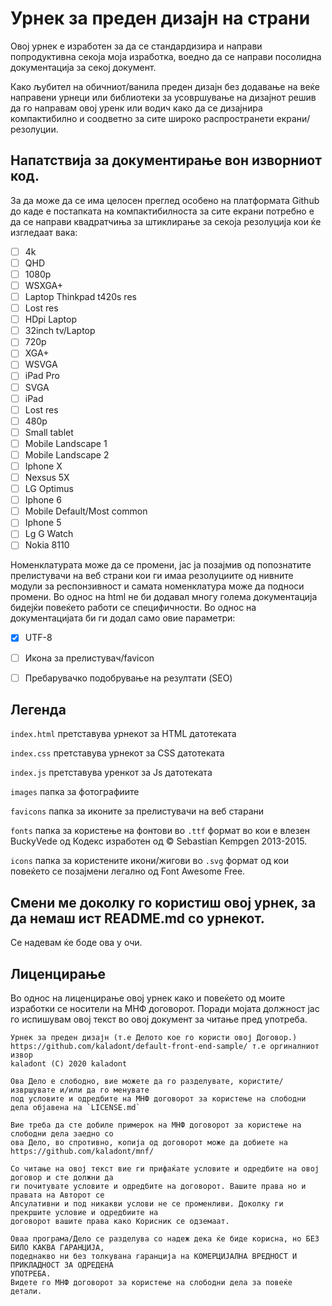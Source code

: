 # Урнек за преден дизајн на страни
Овој урнек е изработен за да се стандардизира и направи попродуктивна секоја моја изработка, воедно да се направи посолидна документација за секој документ.

Како љубител на обичниот/ванила преден дизајн без додавање на веќе направени урнеци или библиотеки за усовршување на дизајнот решив да го направам овој уренк или водич како да се дизајнира компактибилно и соодветно за сите широко распространети екрани/резолуции. 

## Напатствија за документирање вон изворниот код.

За да може да се има целосен преглед особено на платформата Github до каде е постапката на компактибилноста за сите екрани потребно е да се направи квадратчиња за штиклирање за секоја резолуција кои ќе изгледаат вака:

- [ ] 4k
- [ ] QHD
- [ ] 1080p
- [ ] WSXGA+
- [ ] Laptop Thinkpad t420s res
- [ ] Lost res
- [ ] HDpi Laptop
- [ ] 32inch tv/Laptop
- [ ] 720p
- [ ] XGA+
- [ ] WSVGA
- [ ] iPad Pro
- [ ] SVGA
- [ ] iPad
- [ ] Lost res
- [ ] 480p
- [ ] Small tablet
- [ ] Mobile Landscape 1
- [ ] Mobile Landscape 2
- [ ] Iphone X
- [ ] Nexsus 5X
- [ ] LG Optimus
- [ ] Iphone 6
- [ ] Mobile Default/Most common
- [ ] Iphone 5
- [ ] Lg G Watch
- [ ] Nokia 8110

Номенклатурата може да се промени, јас ја позајмив од попознатите прелистувачи на веб страни кои ги имаа резолуциите од нивните модули за респонзивност и самата номенклатура може да подноси промени. Во однос на html не би додавал многу голема документација бидејќи повеќето работи се специфичности.
Во однос на документацијата би ги додал само овие параметри:


- [X] UTF-8 
- [ ] Икона за прелистувач/favicon
- [ ] Пребарувачко подобрување на резултати (SEO)


## Легенда
`index.html` претставува урнекот за HTML датотеката

`index.css` претставува урнекот за CSS датотеката 

`index.js` претставува уренкот за Js датотеката

`images` папка за фотографиите

`favicons` папка за иконите за прелистувачи на веб старани

`fonts` папка за користење на фонтови во `.ttf` формат во кои е влезен BuckyVede од Кодекс изработен од
© Sebastian Kempgen 2013-2015.

`icons` папка за користените икони/жигови во `.svg` формат од кои повеќето се позајмени легално од 
Font Awesome Free.


## Смени ме доколку го користиш овој урнек, за да немаш ист README.md со урнекот.
Се надевам ќе боде ова у очи.

## Лиценцирање 
Во однос на лиценцирање овој урнек како и повеќето од моите изработки се носители на МНФ договорот. Поради мојата должност јас го испишувам овој текст во овој документ за читање пред употреба.


	Урнек за преден дизајн (т.е Делото кое го користи овој Договор.)
	https://github.com/kaladont/default-front-end-sample/ т.е оргиналниот извор
	kaladont (C) 2020 kaladont

	Ова Дело е слободно, вие можете да го разделувате, користите/извршувате и/или да го менувате
	под условите и одредбите на МНФ договорот за користење на слободни дела објавена на `LICENSE.md`
	
	Вие треба да сте добиле примерок на МНФ договорот за користење на слободни дела заедно со
	ова Дело, во спротивно, копија од договорот може да добиете на https://github.com/kaladont/mnf/
	
	Со читање на овој текст вие ги прифаќате условите и одредбите на овој договор и сте должни да 
	ги почитувате условите и одредбите на договорот. Вашите права но и правата на Авторот се 
	Апсулативни и под никакви услови не се променливи. Доколку ги прекршите условие и одредбиите на
	договорот вашите права како Корисник се одземаат.

	Оваа програма/Дело се разделува со надеж дека ќе биде корисна, но БЕЗ БИЛО КАКВА ГАРАНЦИЈА,
	подеднакво ни без толкувана гаранција на КОМЕРЦИЈАЛНА ВРЕДНОСТ И ПРИКЛАДНОСТ ЗА ОДРЕДЕНА
	УПОТРЕБА.
	Видете го МНФ договорот за користење на слободни дела за повеќе детали.



